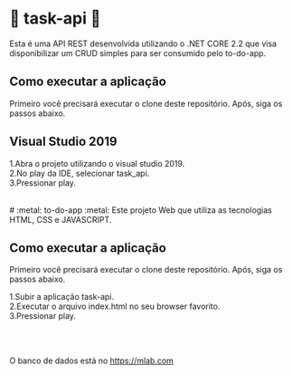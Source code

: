 # :metal: task-api :metal:
Esta é uma API REST desenvolvida utilizando o .NET CORE 2.2 que visa disponibilizar um CRUD simples para ser consumido pelo to-do-app.

## Como executar a aplicação

Primeiro você precisará executar o clone deste repositório. Após, siga os passos abaixo.

## Visual Studio 2019

1.Abra o projeto utilizando o visual studio 2019. <br />
2.No play da IDE, selecionar task_api. <br />
3.Pressionar play. <br />

<br />
# :metal: to-do-app :metal:
Este projeto Web que utiliza as tecnologias HTML, CSS e JAVASCRIPT.

## Como executar a aplicação

Primeiro você precisará executar o clone deste repositório. Após, siga os passos abaixo.

1.Subir a aplicação task-api. <br />
2.Executar o arquivo index.html no seu browser favorito. <br />
3.Pressionar play. <br />

<br /><br />

O banco de dados está no https://mlab.com


